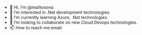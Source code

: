 - 👋 Hi, I’m @mailtosona
- 👀 I’m interested in .Net development technologies.
- 🌱 I’m currently learning Azure, .Net technologies.
- 💞️ I’m looking to collaborate on new Cloud Devops technologies. 
- 📫 How to reach me email.

<!---
mailtosona/mailtosona is a ✨ special ✨ repository because its `README.md` (this file) appears on your GitHub profile.
You can click the Preview link to take a look at your changes.
--->
